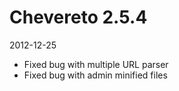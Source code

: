 # Chevereto 2.5.4

2012-12-25

- Fixed bug with multiple URL parser
- Fixed bug with admin minified files
